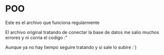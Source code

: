 # POO

Este es el archivo que funciona regularmente 

El archivo original tratando de conectar la base de datos me salio muchos errores y ni corria el codigo :"

Aunque ya no hay tiempo seguire tratando y si sale lo subire :`)
